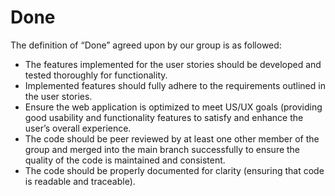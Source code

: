 # Done

The definition of “Done” agreed upon by our group is as followed:

* The features implemented for the user stories should be developed and tested thoroughly for functionality.
* Implemented features should fully adhere to the requirements outlined in the user stories.
* Ensure the web application is optimized to meet US/UX goals (providing good usability and functionality features to satisfy and enhance the user’s overall experience.
* The code should be peer reviewed by at least one other member of the group and merged into the main branch successfully to ensure the quality of the code is maintained and consistent.
* The code should be properly documented for clarity (ensuring that code is readable and traceable).
